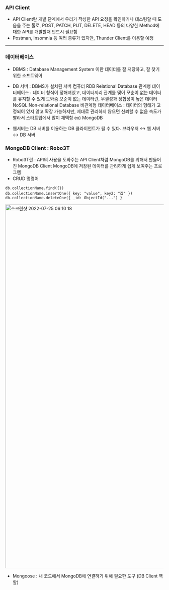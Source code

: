 ### API Client

* API Client란 개발 단계에서 우리가 작성한 API 요청을 확인하거나 테스팅할 때 도움을 주는 툴로, 
  POST, PATCH, PUT, DELETE, HEAD 등의 다양한 Method에 대한 API를 개발할때 반드시 필요함
* Postman, Insomnia 등 여러 종류가 있지만, Thunder Client를 이용할 예정

---

### 데이터베이스

* DBMS : Database Management System 이란 데이터를 잘 저장하고, 잘 찾기 위한 소프트웨어
* DB 서버 : DBMS가 설치된 서버 컴퓨터
  RDB Relational Database 관계형 데이터베이스 : 데이터 형식이 정해져있고, 데이터끼리 관계를 맺어 모순이 없는 데이터를 유지할 수 있게 도와줌
  모순이 없는 데이터란, 무결성과 정합성이 높은 데이터
  NoSQL Non-relational Database 비관계형 데이터베이스 : 데이터의 형태가 고정되어 있지 않고 확장 가능하지만, 제대로 관리하지 않으면 신뢰할 수 없음
  속도가 빨라서 스타트업에서 많이 채택함 ex) MongoDB
  
* 웹서버는 DB 서버를 이용하는 DB 클라이언트가 될 수 있다. 
  브라우저 ↔ 웹 서버 ↔ DB 서버
  

### MongoDB Client : Robo3T

* Robo3T란 : API의 사용을 도와주는 API Client처럼 MongoDB를 위해서 만들어진 MongoDB Client
            MongoDB에 저장된 데이터를 관리하게 쉽게 보여주는 프로그램
* CRUD 명령어

```
db.collectionName.find({})
db.collectionName.insertOne({ key: "value", key2: "값" })
db.collectionName.deleteOne({ _id: ObjectId("...") }
```

<img width="1154" alt="스크린샷 2022-07-25 06 10 18" src="https://user-images.githubusercontent.com/92393851/180697312-de018b86-ae6a-4a3d-a6eb-d262003e68d1.png">

* Mongoose : 내 코드에서 MongoDB에 연결하기 위해 필요한 도구 (DB Client 역할)

